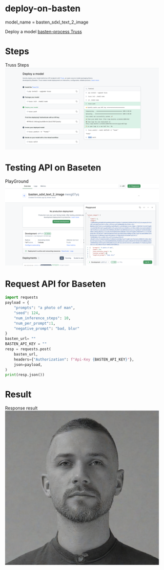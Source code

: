 # deploy-on-basten

model_name = basten_sdxl_text_2_image


Deploy a model [basten-process Truss](https://app.baseten.co/models/deploy)

# Steps
Truss Steps ![screenshot](./archive/steps.png)

# Testing API on Baseten
PlayGround ![screenshot](./archive/basten_deploy.png)

# Request API for Baseten
```python
import requests
payload = {
    "prompts": "a photo of man",
    "seed": 124,
    "num_inference_steps": 10,
    "num_per_prompt":1,
    "negative_prompt": "bad, blur"
}
basten_url= ""
BASTEN_API_KEY = ""
resp = requests.post(
    basten_url,
    headers={"Authorization": f"Api-Key {BASTEN_API_KEY}"},
    json=payload,
)
print(resp.json())

```

# Result 
Response result ![screenshot](./archive/result.png)